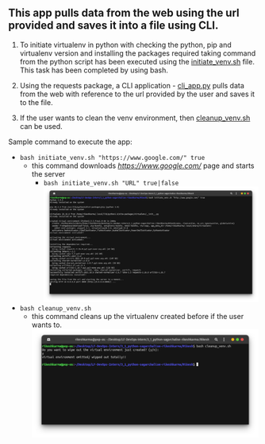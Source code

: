 ## This app pulls data from the web using the url provided and saves it into a file using CLI.

1. To initiate virtualenv in python with checking the python, pip and virtualenv version and installing the packages required taking command from the python script has been executed using the [initiate_venv.sh](https://github.com/LF-DevOps-Intern/3_1_python-sagarchalise-rikeshkarma/blob/main/Rikesh/initiate_venv.sh) file. This task has been completed by using bash.  
           
2. Using the requests package, a CLI application - [cli_app.py](https://github.com/LF-DevOps-Intern/3_1_python-sagarchalise-rikeshkarma/blob/main/Rikesh/cli_app.py) pulls data from the web with reference to the url provided by the user and saves it to the file.
   
3. If the user wants to clean the venv environment, then [cleanup_venv.sh](https://github.com/LF-DevOps-Intern/3_1_python-sagarchalise-rikeshkarma/blob/main/Rikesh/cleanup_venv.sh) can be used.

Sample command to execute the app:
- `bash initiate_venv.sh "https://www.google.com/" true`
  - this command downloads _https://www.google.com/_ page and starts the server
    - `bash initiate_venv.sh "URL" true|false`
  ![Sample Screenshot](https://github.com/LF-DevOps-Intern/3_1_python-sagarchalise-rikeshkarma/blob/main/command%20execution%20for%20initate_venv.png)
- `bash cleanup_venv.sh`
  - this command cleans up the virtualenv created before if the user wants to.
  ![Sample Screenshot](https://github.com/LF-DevOps-Intern/3_1_python-sagarchalise-rikeshkarma/blob/main/command%20execution%20for%20cleanup_venv.png)

